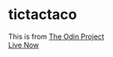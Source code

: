 # tictactaco
This is from [The Odin Project](www.theodinproject.com)\
[Live Now](https://vibovenkat123.github.io/tictactaco/)